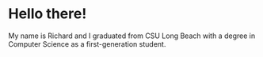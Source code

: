# Hello there!
My name is Richard and I graduated from CSU Long Beach with a degree in Computer Science as a first-generation student.
<!--
- 👀 I’m interested in web development
- 🌱 I’m currently learning algorithms, dsicrete math, comp architecture and organization, and C++
- 💞️ I’m looking to collaborate on projects
- 📫 How to reach me by email: nguyenrichard972@gmail.com

richardn257/richardn257 is a ✨ special ✨ repository because its `README.md` (this file) appears on your GitHub profile.
You can click the Preview link to take a look at your changes.
--->
